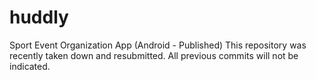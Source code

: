 # huddly
Sport Event Organization App (Android - Published)
This repository was recently taken down and resubmitted. All previous commits will not be indicated.
